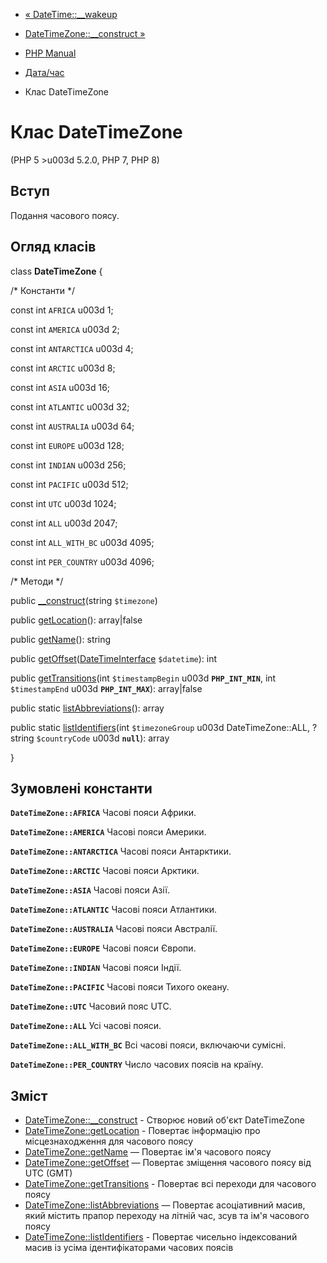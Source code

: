- [« DateTime::\_\_wakeup](datetime.wakeup.md)
- [DateTimeZone::\_\_construct »](datetimezone.construct.md)

- [PHP Manual](index.md)
- [Дата/час](book.datetime.md)
- Клас DateTimeZone

# Клас DateTimeZone

(PHP 5 \>u003d 5.2.0, PHP 7, PHP 8)

## Вступ

Подання часового поясу.

## Огляд класів

class **DateTimeZone** {

/\* Константи \*/

const int `AFRICA` u003d 1;

const int `AMERICA` u003d 2;

const int `ANTARCTICA` u003d 4;

const int `ARCTIC` u003d 8;

const int `ASIA` u003d 16;

const int `ATLANTIC` u003d 32;

const int `AUSTRALIA` u003d 64;

const int `EUROPE` u003d 128;

const int `INDIAN` u003d 256;

const int `PACIFIC` u003d 512;

const int `UTC` u003d 1024;

const int `ALL` u003d 2047;

const int `ALL_WITH_BC` u003d 4095;

const int `PER_COUNTRY` u003d 4096;

/\* Методи \*/

public [\_\_construct](datetimezone.construct.md)(string `$timezone`)

public [getLocation](datetimezone.getlocation.md)(): array\|false

public [getName](datetimezone.getname.md)(): string

public
[getOffset](datetimezone.getoffset.md)([DateTimeInterface](class.datetimeinterface.md)
`$datetime`): int

public [getTransitions](datetimezone.gettransitions.md)(int
`$timestampBegin` u003d **`PHP_INT_MIN`**, int `$timestampEnd` u003d
**`PHP_INT_MAX`**): array\|false

public static
[listAbbreviations](datetimezone.listabbreviations.md)(): array

public static [listIdentifiers](datetimezone.listidentifiers.md)(int
`$timezoneGroup` u003d DateTimeZone::ALL, ?string `$countryCode` u003d
**`null`**): array

}

## Зумовлені константи

**`DateTimeZone::AFRICA`**
Часові пояси Африки.

**`DateTimeZone::AMERICA`**
Часові пояси Америки.

**`DateTimeZone::ANTARCTICA`**
Часові пояси Антарктики.

**`DateTimeZone::ARCTIC`**
Часові пояси Арктики.

**`DateTimeZone::ASIA`**
Часові пояси Азії.

**`DateTimeZone::ATLANTIC`**
Часові пояси Атлантики.

**`DateTimeZone::AUSTRALIA`**
Часові пояси Австралії.

**`DateTimeZone::EUROPE`**
Часові пояси Європи.

**`DateTimeZone::INDIAN`**
Часові пояси Індії.

**`DateTimeZone::PACIFIC`**
Часові пояси Тихого океану.

**`DateTimeZone::UTC`**
Часовий пояс UTC.

**`DateTimeZone::ALL`**
Усі часові пояси.

**`DateTimeZone::ALL_WITH_BC`**
Всі часові пояси, включаючи сумісні.

**`DateTimeZone::PER_COUNTRY`**
Число часових поясів на країну.

## Зміст

- [DateTimeZone::\_\_construct](datetimezone.construct.md) - Створює
новий об'єкт DateTimeZone
- [DateTimeZone::getLocation](datetimezone.getlocation.md) -
Повертає інформацію про місцезнаходження для часового поясу
- [DateTimeZone::getName](datetimezone.getname.md) — Повертає ім'я
часового поясу
- [DateTimeZone::getOffset](datetimezone.getoffset.md) — Повертає
зміщення часового поясу від UTC (GMT)
- [DateTimeZone::getTransitions](datetimezone.gettransitions.md) -
Повертає всі переходи для часового поясу
- [DateTimeZone::listAbbreviations](datetimezone.listabbreviations.md)
— Повертає асоціативний масив, який містить прапор переходу на
літній час, зсув та ім'я часового поясу
- [DateTimeZone::listIdentifiers](datetimezone.listidentifiers.md) -
Повертає чисельно індексований масив із усіма ідентифікаторами
часових поясів
